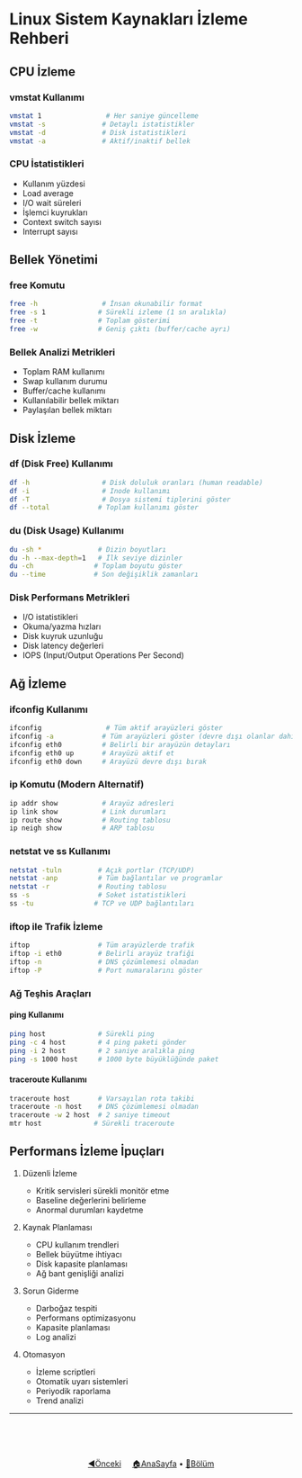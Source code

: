 # Linux Sistem Kaynakları İzleme Rehberi

## CPU İzleme

### vmstat Kullanımı
```bash
vmstat 1                # Her saniye güncelleme
vmstat -s              # Detaylı istatistikler
vmstat -d              # Disk istatistikleri
vmstat -a              # Aktif/inaktif bellek
```

### CPU İstatistikleri
- Kullanım yüzdesi
- Load average
- I/O wait süreleri
- İşlemci kuyrukları
- Context switch sayısı
- Interrupt sayısı

## Bellek Yönetimi

### free Komutu
```bash
free -h                # İnsan okunabilir format
free -s 1             # Sürekli izleme (1 sn aralıkla)
free -t               # Toplam gösterimi
free -w               # Geniş çıktı (buffer/cache ayrı)
```

### Bellek Analizi Metrikleri
- Toplam RAM kullanımı
- Swap kullanım durumu
- Buffer/cache kullanımı
- Kullanılabilir bellek miktarı
- Paylaşılan bellek miktarı

## Disk İzleme

### df (Disk Free) Kullanımı
```bash
df -h                  # Disk doluluk oranları (human readable)
df -i                  # Inode kullanımı
df -T                  # Dosya sistemi tiplerini göster
df --total            # Toplam kullanımı göster
```

### du (Disk Usage) Kullanımı
```bash
du -sh *              # Dizin boyutları
du -h --max-depth=1   # İlk seviye dizinler
du -ch               # Toplam boyutu göster
du --time            # Son değişiklik zamanları
```

### Disk Performans Metrikleri
- I/O istatistikleri
- Okuma/yazma hızları
- Disk kuyruk uzunluğu
- Disk latency değerleri
- IOPS (Input/Output Operations Per Second)

## Ağ İzleme

### ifconfig Kullanımı
```bash
ifconfig                # Tüm aktif arayüzleri göster
ifconfig -a            # Tüm arayüzleri göster (devre dışı olanlar dahil)
ifconfig eth0          # Belirli bir arayüzün detayları
ifconfig eth0 up       # Arayüzü aktif et
ifconfig eth0 down     # Arayüzü devre dışı bırak
```

### ip Komutu (Modern Alternatif)
```bash
ip addr show           # Arayüz adresleri
ip link show           # Link durumları
ip route show          # Routing tablosu
ip neigh show          # ARP tablosu
```

### netstat ve ss Kullanımı
```bash
netstat -tuln         # Açık portlar (TCP/UDP)
netstat -anp          # Tüm bağlantılar ve programlar
netstat -r            # Routing tablosu
ss -s                 # Soket istatistikleri
ss -tu               # TCP ve UDP bağlantıları
```

### iftop ile Trafik İzleme
```bash
iftop                 # Tüm arayüzlerde trafik
iftop -i eth0         # Belirli arayüz trafiği
iftop -n              # DNS çözümlemesi olmadan
iftop -P              # Port numaralarını göster
```

### Ağ Teşhis Araçları

#### ping Kullanımı
```bash
ping host             # Sürekli ping
ping -c 4 host        # 4 ping paketi gönder
ping -i 2 host        # 2 saniye aralıkla ping
ping -s 1000 host     # 1000 byte büyüklüğünde paket
```

#### traceroute Kullanımı
```bash
traceroute host       # Varsayılan rota takibi
traceroute -n host    # DNS çözümlemesi olmadan
traceroute -w 2 host  # 2 saniye timeout
mtr host             # Sürekli traceroute
```

## Performans İzleme İpuçları

1. Düzenli İzleme
   - Kritik servisleri sürekli monitör etme
   - Baseline değerlerini belirleme
   - Anormal durumları kaydetme

2. Kaynak Planlaması
   - CPU kullanım trendleri
   - Bellek büyütme ihtiyacı
   - Disk kapasite planlaması
   - Ağ bant genişliği analizi

3. Sorun Giderme
   - Darboğaz tespiti
   - Performans optimizasyonu
   - Kapasite planlaması
   - Log analizi

4. Otomasyon
   - İzleme scriptleri
   - Otomatik uyarı sistemleri
   - Periyodik raporlama
   - Trend analizi


------   
<br>
<br>
<br>
<div align="center">

[◀️Önceki](sistem-monitorleri.md) &nbsp;&nbsp;&nbsp; [🏠AnaSayfa](../README.md) • [📑Bölüm](README.md)

</div>